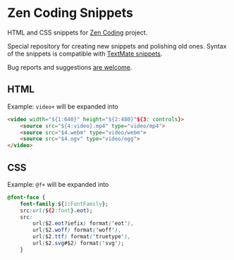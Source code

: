 # Zen Coding Snippets

HTML and CSS snippets for [Zen Coding](https://github.com/sergeche/zen-coding) project.

Special repository for creating new snippets and polishing old ones. Syntax of the snippets is compatible with [TextMate snippets](http://manual.macromates.com/en/snippets).

Bug reports and suggestions [are welcome](https://github.com/pepelsbey/zen-coding-snippets/issues).

## HTML

Example: `video+` will be expanded into

```html
<video width="${1:640}" height="${2:480}"${3: controls}>
	<source src="${4:video}.mp4" type="video/mp4">
	<source src="$4.webm" type="video/webm">
	<source src="$4.ogv" type="video/ogg">
</video>
```

## CSS

Example: `@f+` will be expanded into

```css
@font-face {
	font-family:${1:FontFamily};
	src:url(${2:font}.eot);
	src:
		url($2.eot?iefix) format('eot'),
		url($2.woff) format('woff'),
		url($2.ttf) format('truetype'),
		url($2.svg#$2) format('svg');
	}
```